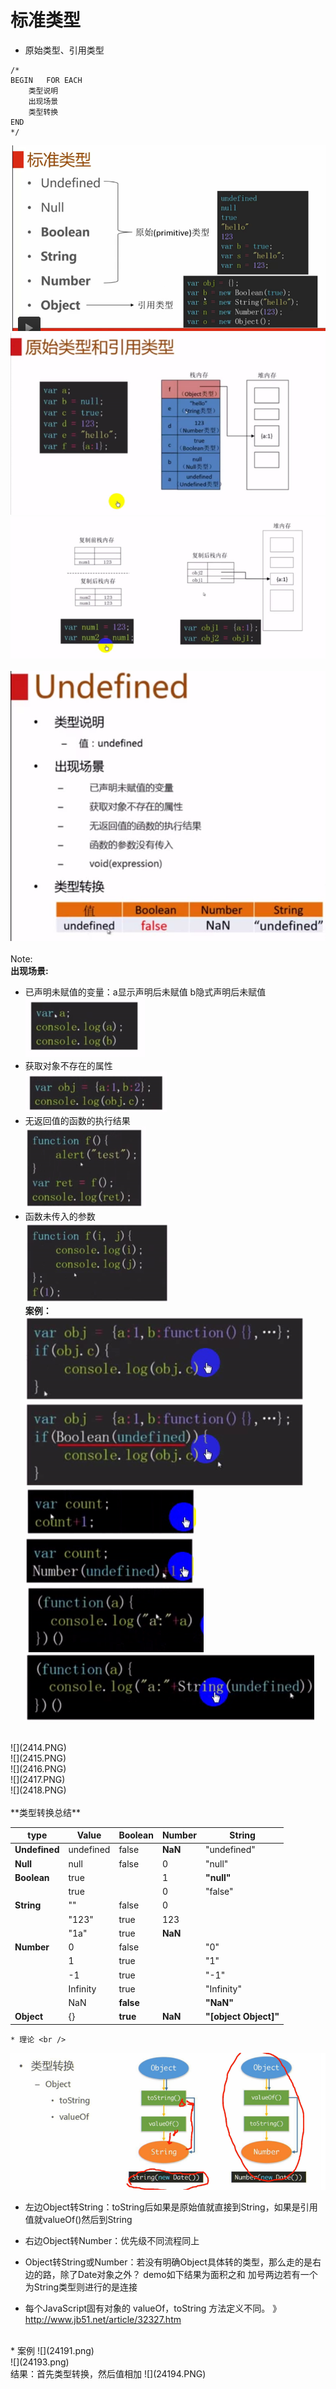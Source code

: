 # 标准类型
* 原始类型、引用类型<br />
```
/*
BEGIN   FOR EACH
    类型说明
    出现场景
    类型转换
END
*/
```
![](241.PNG)<br />
![](2411.PNG)<br />
![](2412.PNG)<br />
<br />
![](2413.PNG)<br /><br />
Note: <br />
**出现场景:**<br />
* 已声明未赋值的变量：a显示声明后未赋值   b隐式声明后未赋值<br />
![](24131.PNG)<br />
* 获取对象不存在的属性<br />
![](24132.PNG)
* 无返回值的函数的执行结果<br />
![](24133.PNG)
* 函数未传入的参数<br />
![](24134.PNG)<br />
**案例：**<br />
![](24135.PNG)![](24136.PNG)<br />
![](24137.PNG)![](24138.PNG)<br />
![](24139.PNG)![](241310.PNG)<br />
<br />
![](2414.PNG)<br />
![](2415.PNG)<br />
![](2416.PNG)<br />
![](2417.PNG)<br />
![](2418.PNG)<br />
<br />
**类型转换总结**<br />

| type | Value | Boolean | Number | String |
| -- | -- | -- | -- | -- |
| **Undefined** | undefined | false | **NaN** | "undefined" |
| **Null** | null | false | 0 | "null" |
| **Boolean** | true |  | 1 | **"null"** |
|  | true |  | 0 | "false" |
| **String** | "" | false | 0 |  |
|  | "123" | true | 123 |  |
|  | "1a" | true | **NaN** |  |
| **Number** | 0 | false |  | "0" |
|  | 1 | true |  | "1" |
|  | -1 | true |  | "-1" |
|  | Infinity | true |  | "Infinity" |
|  | NaN | **false** |  | **"NaN"** |
| **Object** | {} | **true** | **NaN** | **"[object Object]"** |

    * 理论 <br />
![](2419.png)<br />
* 左边Object转String：toString后如果是原始值就直接到String，如果是引用值就valueOf()然后到String
* 右边Object转Number：优先级不同流程同上
* Object转String或Number：若没有明确Object具体转的类型，那么走的是右边的路，除了Date对象之外？ demo如下结果为面积之和
加号两边若有一个为String类型则进行的是连接

* 每个JavaScript固有对象的 valueOf，toString 方法定义不同。 》http://www.jb51.net/article/32327.htm
<br />
    * 案例
![](24191.png)<br />
![](24193.png)<br />
结果：首先类型转换，然后值相加
![](24194.PNG)
